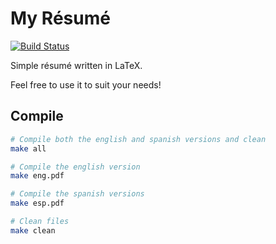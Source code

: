 # My Résumé

[![Build Status](https://travis-ci.org/hugo19941994/cv.svg?branch=master)](https://travis-ci.org/hugo19941994/cv)

Simple résumé written in LaTeX.

Feel free to use it to suit your needs!

## Compile

```bash
# Compile both the english and spanish versions and clean
make all

# Compile the english version
make eng.pdf

# Compile the spanish versions
make esp.pdf

# Clean files
make clean
```
